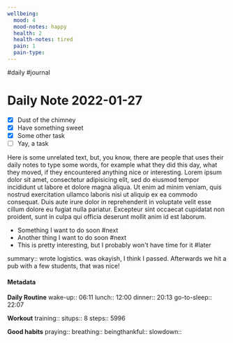 ```yaml
---
wellbeing:
  mood: 4
  mood-notes: happy
  health: 2
  health-notes: tired
  pain: 1
  pain-type: 
---
```

#daily #journal
# Daily Note 2022-01-27

- [x] Dust of the chimney
- [x] Have something sweet
- [x] Some other task
- [ ] Yay, a task

Here is some unrelated text, but, you know, there are people that uses their daily notes to type some words, for example what they did this day, what they moved, if they encountered anything nice or interesting. Lorem ipsum dolor sit amet, consectetur adipisicing elit, sed do eiusmod tempor incididunt ut labore et dolore magna aliqua. Ut enim ad minim veniam, quis nostrud exercitation ullamco laboris nisi ut aliquip ex ea commodo consequat. Duis aute irure dolor in reprehenderit in voluptate velit esse cillum dolore eu fugiat nulla pariatur. Excepteur sint occaecat cupidatat non proident, sunt in culpa qui officia deserunt mollit anim id est laborum.

- Something I want to do soon #next
- Another thing I want to do soon #next
- This is pretty interesting, but I probably won't have time for it #later

summary:: wrote logistics. was okayish, I think I passed. Afterwards we hit a pub with a few students, that was nice!

#### Metadata

**Daily Routine**
wake-up:: 06:11
lunch:: 12:00
dinner:: 20:13
go-to-sleep:: 22:07

**Workout**
training:: 
situps:: 8
steps:: 5996

**Good habits**
praying:: 
breathing:: 
beingthankful:: 
slowdown:: 
